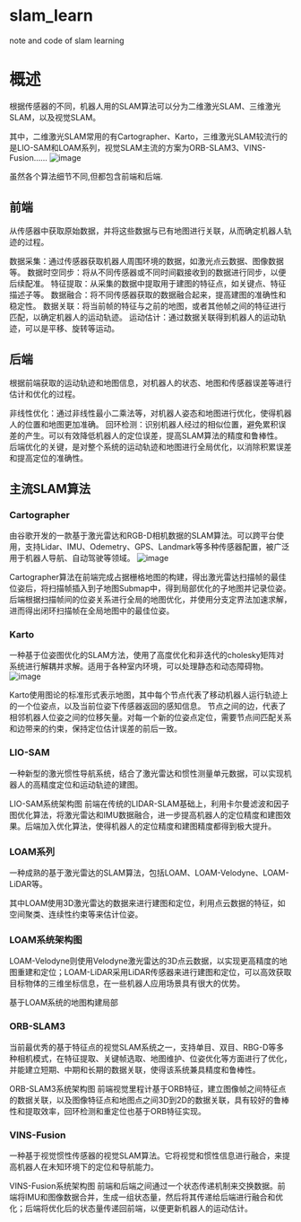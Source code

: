 # slam_learn
note and code of slam learning



# 概述
根据传感器的不同，机器人用的SLAM算法可以分为二维激光SLAM、三维激光SLAM，以及视觉SLAM。

其中，二维激光SLAM常用的有Cartographer、Karto，三维激光SLAM较流行的是LIO-SAM和LOAM系列，视觉SLAM主流的方案为ORB-SLAM3、VINS-Fusion……
![image](https://github.com/wangdada-love/slam_learn/assets/80090934/2db417d7-178f-4419-897a-7595713b6dd4)

虽然各个算法细节不同,但都包含前端和后端.
## 前端
从传感器中获取原始数据，并将这些数据与已有地图进行关联，从而确定机器人轨迹的过程。

数据采集：通过传感器获取机器人周围环境的数据，如激光点云数据、图像数据等。
数据时空同步：将从不同传感器或不同时间戳接收到的数据进行同步，以便后续配准。
特征提取：从采集的数据中提取用于建图的特征点，如关键点、特征描述子等。
数据融合：将不同传感器获取的数据融合起来，提高建图的准确性和稳定性。
数据关联：将当前帧的特征与之前的地图，或者其他帧之间的特征进行匹配，以确定机器人的运动轨迹。
运动估计：通过数据关联得到机器人的运动轨迹，可以是平移、旋转等运动。

## 后端
根据前端获取的运动轨迹和地图信息，对机器人的状态、地图和传感器误差等进行估计和优化的过程。

非线性优化：通过非线性最小二乘法等，对机器人姿态和地图进行优化，使得机器人的位置和地图更加准确。
回环检测：识别机器人经过的相似位置，避免累积误差的产生。可以有效降低机器人的定位误差，提高SLAM算法的精度和鲁棒性。
后端优化的关键，是对整个系统的运动轨迹和地图进行全局优化，以消除积累误差和提高定位的准确性。

## 主流SLAM算法
### Cartographer
由谷歌开发的一款基于激光雷达和RGB-D相机数据的SLAM算法。可以跨平台使用，支持Lidar、IMU、Odemetry、GPS、Landmark等多种传感器配置，被广泛用于机器人导航、自动驾驶等领域。
![image](https://github.com/wangdada-love/slam_learn/assets/80090934/059cc363-363e-485f-85b4-b5b24a039953)

Cartographer算法在前端完成占据栅格地图的构建，得出激光雷达扫描帧的最佳位姿后，将扫描帧插入到子地图Submap中，得到局部优化的子地图并记录位姿。
后端根据扫描帧间的位姿关系进行全局的地图优化，并使用分支定界法加速求解，进而得出闭环扫描帧在全局地图中的最佳位姿。

### Karto
一种基于位姿图优化的SLAM方法，使用了高度优化和非迭代的cholesky矩阵对系统进行解耦并求解。适用于各种室内环境，可以处理静态和动态障碍物。
![image](https://github.com/wangdada-love/slam_learn/assets/80090934/670c5623-a191-453c-a2d2-0e4f1f9bb9b0)

Karto使用图论的标准形式表示地图，其中每个节点代表了移动机器人运行轨迹上的一个位姿点，以及当前位姿下传感器返回的感知信息。
节点之间的边，代表了相邻机器人位姿之间的位移矢量。对每一个新的位姿点定位，需要节点间匹配关系和边带来的约束，保持定位估计误差的前后一致。

### LIO-SAM
一种新型的激光惯性导航系统，结合了激光雷达和惯性测量单元数据，可以实现机器人的高精度定位和运动轨迹的建图。


LIO-SAM系统架构图
前端在传统的LIDAR-SLAM基础上，利用卡尔曼滤波和因子图优化算法，将激光雷达和IMU数据融合，进一步提高机器人的定位精度和建图效果。后端加入优化算法，使得机器人的定位精度和建图精度都得到极大提升。

### LOAM系列
一种成熟的基于激光雷达的SLAM算法，包括LOAM、LOAM-Velodyne、LOAM-LiDAR等。

其中LOAM使用3D激光雷达的数据来进行建图和定位，利用点云数据的特征，如空间聚类、连续性约束等来估计位姿。


### LOAM系统架构图
LOAM-Velodyne则使用Velodyne激光雷达的3D点云数据，以实现更高精度的地图重建和定位；LOAM-LiDAR采用LiDAR传感器来进行建图和定位，可以高效获取目标物体的三维坐标信息，在一些机器人应用场景具有很大的优势。


基于LOAM系统的地图构建局部

### ORB-SLAM3
当前最优秀的基于特征点的视觉SLAM系统之一，支持单目、双目、RBG-D等多种相机模式，在特征提取、关键帧选取、地图维护、位姿优化等方面进行了优化，并能建立短期、中期和长期的数据关联，使得该系统兼具精度和鲁棒性。


ORB-SLAM3系统架构图
前端视觉里程计基于ORB特征，建立图像帧之间特征点的数据关联，以及图像特征点和地图点之间3D到2D的数据关联，具有较好的鲁棒性和提取效率，回环检测和重定位也基于ORB特征实现。

### VINS-Fusion
一种基于视觉惯性传感器的视觉SLAM算法。它将视觉和惯性信息进行融合，来提高机器人在未知环境下的定位和导航能力。


VINS-Fusion系统架构图
前端和后端之间通过一个状态传递机制来交换数据。前端将IMU和图像数据合并，生成一组状态量，然后将其传递给后端进行融合和优化；后端将优化后的状态量传递回前端，以便更新机器人的运动估计。
